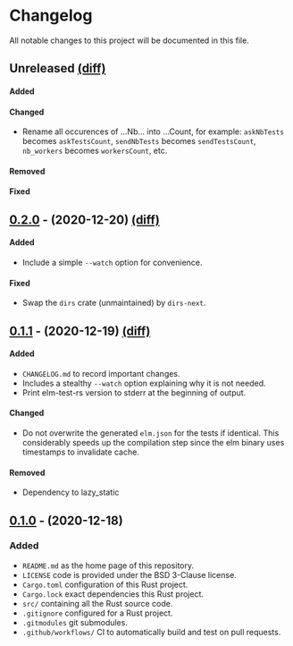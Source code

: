 # Changelog

All notable changes to this project will be documented in this file.


## Unreleased [(diff)][diff-unreleased]

#### Added

#### Changed

- Rename all occurences of ...Nb... into ...Count, for example:
  `askNbTests` becomes `askTestsCount`,
  `sendNbTests` becomes `sendTestsCount`,
  `nb_workers` becomes `workersCount`, etc.

#### Removed

#### Fixed


## [0.2.0] - (2020-12-20) [(diff)][diff-0.2.0]

#### Added

- Include a simple `--watch` option for convenience.

#### Fixed

- Swap the `dirs` crate (unmaintained) by `dirs-next`.


## [0.1.1] - (2020-12-19) [(diff)][diff-0.1.1]

#### Added

- `CHANGELOG.md` to record important changes.
- Includes a stealthy `--watch` option explaining why it is not needed.
- Print elm-test-rs version to stderr at the beginning of output.

#### Changed

- Do not overwrite the generated `elm.json` for the tests if identical.
  This considerably speeds up the compilation step since the elm
  binary uses timestamps to invalidate cache.

#### Removed

- Dependency to lazy_static


## [0.1.0] - (2020-12-18)

### Added

- `README.md` as the home page of this repository.
- `LICENSE` code is provided under the BSD 3-Clause license.
- `Cargo.toml` configuration of this Rust project.
- `Cargo.lock` exact dependencies this Rust project.
- `src/` containing all the Rust source code.
- `.gitignore` configured for a Rust project.
- `.gitmodules` git submodules.
- `.github/workflows/` CI to automatically build and test on pull requests.

[0.2.0]: https://github.com/mpizenberg/elm-test-rs/releases/tag/v0.2
[0.1.1]: https://github.com/mpizenberg/elm-test-rs/releases/tag/v0.1.1
[0.1.0]: https://github.com/mpizenberg/elm-test-rs/releases/tag/v0.1
[diff-unreleased]: https://github.com/mpizenberg/elm-test-rs/compare/v0.2...master
[diff-0.2.0]: https://github.com/mpizenberg/elm-test-rs/compare/v0.1.1...v0.2
[diff-0.1.1]: https://github.com/mpizenberg/elm-test-rs/compare/v0.1...v0.1.1
